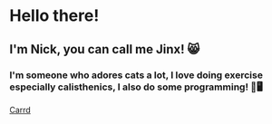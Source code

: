 # Hello there!
## I'm Nick, you can call me Jinx! 😸
### I'm someone who adores cats a lot, I love doing exercise especially calisthenics, I also do some programming! 💪🖥️
[Carrd](https://jinx-jinx.carrd.co/)
